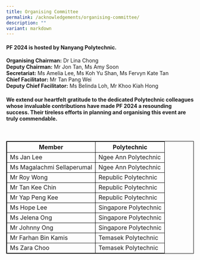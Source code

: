 ```yaml
---
title: Organising Committee
permalink: /acknowledgements/organising-committee/
description: ""
variant: markdown
---
```

#### **PF 2024 is hosted by Nanyang Polytechnic.**

**Organising Chairman:** Dr Lina Chong<br>
**Deputy Chairman:** Mr Jon Tan, Ms Amy Soon<br>
**Secretariat:** Ms Amelia Lee, Ms Koh Yu Shan, Ms Fervyn Kate Tan<br>
**Chief Facilitator:** Mr Tan Pang Wei<br>
**Deputy Chief Facilitator:** Ms Belinda Loh, Mr Khoo Kiah Hong<br>

#### **We extend our heartfelt gratitude to the dedicated Polytechnic colleagues whose invaluable contributions have made PF 2024 a resounding success. Their tireless efforts in planning and organising this event are truly commendable.**
<br>
<style>
table, th, td {
  border:1px solid black;
}
</style>

<table style="width:100%">
  <tbody><tr>
    <th>Member</th>
    <th>Polytechnic</th>
  </tr>
		<tr>
    <td>Ms Jan Lee</td>
    <td>Ngee Ann Polytechnic</td>
  </tr>
  <tr>
		<td>Ms Magalachmi Sellaperumal</td>
    <td>Ngee Ann Polytechnic</td>
  </tr>
		<tr>
			<td>Mr Roy Wong</td>
			<td>Republic Polytechnic</td>
  </tr>
		<tr>
			<td>Mr Tan Kee Chin</td>
    <td>Republic Polytechnic</td>
  </tr>
				<tr>
			<td>Mr Yap Peng Kee</td>
    <td>Republic Polytechnic</td>
  </tr>
  <tr>
		<td>Ms Hope Lee</td>
    <td>Singapore Polytechnic</td>
  </tr>
  <tr>
			<td>Ms Jelena Ong</td>
    <td>Singapore Polytechnic</td>
</tr>
		  <tr>
			<td>Mr Johnny Ong</td>
    <td>Singapore Polytechnic</td>
</tr>
	  <tr>
    <td>Mr Farhan Bin Kamis</td>
    <td>Temasek Polytechnic</td>
  </tr>
  <tr>
    <td>Ms Zara Choo</td>
    <td>Temasek Polytechnic</td>
  </tr>
	</tbody></table>